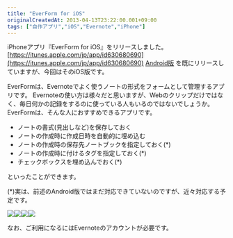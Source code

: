 ```yaml
---
title: "EverForm for iOS"
originalCreatedAt: 2013-04-13T23:22:00.001+09:00
tags: ["自作アプリ","iOS","Evernote","iPhone"]
---
```

iPhoneアプリ『EverForm for iOS』をリリースしました。
[https://itunes.apple.com/jp/app/id630680690](https://itunes.apple.com/jp/app/id630680690)
[Android版](https://play.google.com/store/apps/details?id=com.sika524.android.everform) を既にリリースしていますが、今回はそのiOS版です。
<!--more-->
EverFormは、Evernoteでよく使うノートの形式をフォームとして管理するアプリです。
Evernoteの使い方は様々だと思いますが、Webのクリップだけではなく、毎日何かの記録をするのに使っている人もいるのではないでしょうか。 EverFormは、そんな人におすすめできるアプリです。

- ノートの書式(見出しなど)を保存しておく
- ノートの作成時に作成日時を自動的に埋め込む
- ノートの作成時の保存先ノートブックを指定しておく(\*)
- ノートの作成時に付けるタグを指定しておく(\*)
- チェックボックスを埋め込んでおく(\*)

といったことができます。

(\*)実は、前述のAndroid版ではまだ対応できていないのですが、近々対応する予定です。

[![](http://3.bp.blogspot.com/-K_5_2B5JENE/UWlntk0qcDI/AAAAAAAAK-M/x4wc5tTFxIU/s200/iPhone_3.5inch_ja_1.png)](http://3.bp.blogspot.com/-K_5_2B5JENE/UWlntk0qcDI/AAAAAAAAK-M/x4wc5tTFxIU/s1600/iPhone_3.5inch_ja_1.png)[![](http://3.bp.blogspot.com/-hA4Jp67cpLk/UWlnwWffxCI/AAAAAAAAK-U/iWD3huEBdQs/s200/iPhone_3.5inch_ja_2.png)](http://3.bp.blogspot.com/-hA4Jp67cpLk/UWlnwWffxCI/AAAAAAAAK-U/iWD3huEBdQs/s1600/iPhone_3.5inch_ja_2.png)[![](http://3.bp.blogspot.com/-Yz9GOYIAEDM/UWlnxxbOBII/AAAAAAAAK-c/y8Dab2mk0Fs/s200/iPhone_3.5inch_ja_3.png)](http://3.bp.blogspot.com/-Yz9GOYIAEDM/UWlnxxbOBII/AAAAAAAAK-c/y8Dab2mk0Fs/s1600/iPhone_3.5inch_ja_3.png)[![](http://2.bp.blogspot.com/-FiCABWBtWp4/UWlnzufWpaI/AAAAAAAAK-k/m5LACp6mQLw/s200/iPhone_3.5inch_ja_4.png)](http://2.bp.blogspot.com/-FiCABWBtWp4/UWlnzufWpaI/AAAAAAAAK-k/m5LACp6mQLw/s1600/iPhone_3.5inch_ja_4.png)

なお、ご利用になるにはEvernoteのアカウントが必要です。
